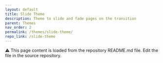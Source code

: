 ```yaml
---
layout: default
title: Slide Theme
description: Theme to slide and fade pages on the transition
parent: Themes
nav_order: 2
permalink: /themes/slide-theme/
repo_link: /slide-theme
---
```


⚠️ This page content is loaded from the repository README.md file. Edit the file in the source repository.
